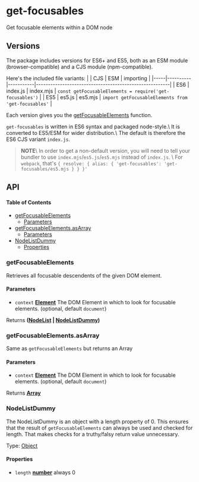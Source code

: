 # get-focusables

Get focusable elements within a DOM node

## Versions

The package includes versions for ES6+ and ES5, both as an ESM module (browser-compatible) and a CJS module (npm-compatible).

Here's the included file variants:
|     | CJS      | ESM       | importing                                              |
\|-----\|----------\|-----------\|--------------------------------------------------------\|
| ES6 | index.js | index.mjs | `const getFocusableElements = require('get-focusables')` \|
| ES5 | es5.js   | es5.mjs   | `import getFocusableElements from 'get-focusables'` \|

Each version gives you the [getFocusableElements](#getfocusableelements) function.

`get-focusables` is written in ES6 syntax and packaged node-style.\\
It is converted to ES5/ESM for wider distribution.\\
The default is therefore the ES6 CJS variant `index.js`.

> **NOTE**\\
> In order to get a non-default version, you will need to tell your bundler to use `index.mjs`/`es5.js`/`es5.mjs` instead of `index.js`. \\
> For `webpack`, that's `{ resolve: { alias: { 'get-focusables': 'get-focusables/es5.mjs } } }'`

## API

<!-- Generated by documentation.js. Update this documentation by updating the source code. -->

#### Table of Contents

-   [getFocusableElements](#getfocusableelements)
    -   [Parameters](#parameters)
-   [getFocusableElements.asArray](#getfocusableelementsasarray)
    -   [Parameters](#parameters-1)
-   [NodeListDummy](#nodelistdummy)
    -   [Properties](#properties)

### getFocusableElements

Retrieves all focusable descendents of the given DOM element.

#### Parameters

-   `context` **[Element](https://developer.mozilla.org/docs/Web/API/Element)** The DOM Element in which to look for focusable elements. (optional, default `document`)

Returns **([NodeList](https://developer.mozilla.org/docs/Web/API/NodeList) \| [NodeListDummy](#nodelistdummy))** 

### getFocusableElements.asArray

Same as `getFocusableElements` but returns an Array

#### Parameters

-   `context` **[Element](https://developer.mozilla.org/docs/Web/API/Element)** The DOM Element in which to look for focusable elements. (optional, default `document`)

Returns **[Array](https://developer.mozilla.org/docs/Web/JavaScript/Reference/Global_Objects/Array)** 

### NodeListDummy

The NodeListDummy is an object with a length property of 0.
This ensures that the result of `getFocusableElements` can always be used and checked for length.
That makes checks for a truthy/falsy return value unnecessary.

Type: [Object](https://developer.mozilla.org/docs/Web/JavaScript/Reference/Global_Objects/Object)

#### Properties

-   `length` **[number](https://developer.mozilla.org/docs/Web/JavaScript/Reference/Global_Objects/Number)** always 0
